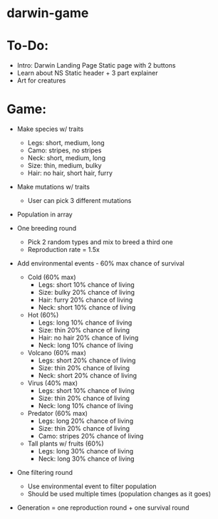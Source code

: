 # darwin-game
<!-- This is an educational game to help students understand how natural selection works. Concept inspired by and based on "Who Wants to Live a Million Years?" -->

# To-Do:
- Intro: Darwin Landing Page        Static page with 2 buttons
- Learn about NS                    Static header + 3 part explainer
- Art for creatures


# Game:
- Make species w/ traits
    - Legs: short, medium, long
    - Camo: stripes, no stripes
    - Neck: short, medium, long
    - Size: thin, medium, bulky
    - Hair: no hair, short hair, furry

- Make mutations w/ traits
    - User can pick 3 different mutations

- Population in array

- One breeding round
    - Pick 2 random types and mix to breed a third one
    - Reproduction rate = 1.5x

- Add environmental events - 60% max chance of survival
    - Cold (60% max)
        - Legs: short 10% chance of living
        - Size: bulky 20% chance of living
        - Hair: furry 20% chance of living
        - Neck: short 10% chance of living
    - Hot (60%)
        - Legs: long 10% chance of living
        - Size: thin 20% chance of living
        - Hair: no hair 20% chance of living
        - Neck: long 10% chance of living
    - Volcano (60% max)
        - Legs: short 20% chance of living
        - Size: thin 20% chance of living
        - Neck: short 20% chance of living
    - Virus (40% max)
        - Legs: short 10% chance of living
        - Size: thin 20% chance of living
        - Neck: long 10% chance of living
    - Predator (60% max)
        - Legs: long 20% chance of living
        - Size: thin 20% chance of living
        - Camo: stripes 20% chance of living
    - Tall plants w/ fruits (60%)
        - Legs: long 30% chance of living
        - Neck: long 30% chance of living

- One filtering round
    - Use environmental event to filter population
    - Should be used multiple times (population changes as it goes)

- Generation = one reproduction round + one survival round
